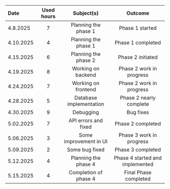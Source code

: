 | Date  | Used hours | Subject(s) |  Outcome |
| :---  |     :---:      |     :---:      |     :---:      |
| 4.8.2025 | 7 | Planning the phase 1  | Phase 1 started  |
| 4.10.2025 | 4 | Planning the phase 1  | Phase 1 completed  |
| 4.15.2025 | 6| Planning the phase 2  | Phase 2 initiated  |
| 4.19.2025 | 8 | Working on backend  | Phase 2 work in progress  |
| 4.24.2025 | 7 | Working on frontend  | Phase 2 work in progress  |
| 4.28.2025 | 5 | Database implementation | Phase 2 nearly complete  |
| 4.30.2025 | 9 | Debugging               | Bug fixes  |
| 5.02.2025 | 7 | API errors and fixed  | Phase 2 completed  |
| 5.06.2025 | 3 | Some improvement in UI  | Phase 3 work in progress |
| 5.09.2025 | 2 | Some bug fixed  | Phase 3 completed  |
| 5.12.2025 | 4 | Planning the phase 4  | Phase 4 started and implemented |
| 5.15.2025 | 4 | Completion of phase 4  | Final Phase completed  |
